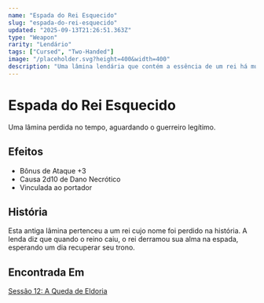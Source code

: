 ```yaml
---
name: "Espada do Rei Esquecido"
slug: "espada-do-rei-esquecido"
updated: "2025-09-13T21:26:51.363Z"
type: "Weapon"
rarity: "Lendário"
tags: ["Cursed", "Two-Handed"]
image: "/placeholder.svg?height=400&width=400"
description: "Uma lâmina lendária que contém a essência de um rei há muito esquecido, ele está furioso."
---
```


# Espada do Rei Esquecido

Uma lâmina perdida no tempo, aguardando o guerreiro legítimo.

## Efeitos

- Bônus de Ataque +3
- Causa 2d10 de Dano Necrótico
- Vinculada ao portador

## História

Esta antiga lâmina pertenceu a um rei cujo nome foi perdido na história. A lenda diz que quando o reino caiu, o rei derramou sua alma na espada, esperando um dia recuperar seu trono.

## Encontrada Em

[Sessão 12: A Queda de Eldoria](/sessions/session-12)


